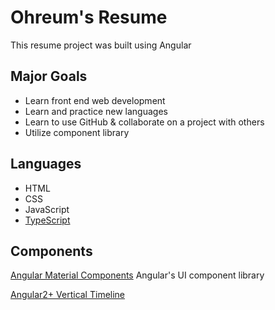 # Ohreum's Resume

This resume project was built using Angular

## Major Goals

- Learn front end web development
- Learn and practice new languages
- Learn to use GitHub & collaborate on a project with others
- Utilize component library

## Languages
- HTML
- CSS
- JavaScript
- [TypeScript](https://www.typescriptlang.org/)

## Components

[Angular Material Components](https://material.angular.io/components/categories)
Angular's UI component library

[Angular2+ Vertical Timeline](https://www.npmjs.com/package/ng-vertical-timeline)
